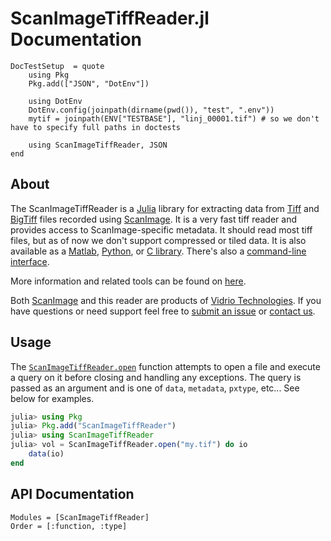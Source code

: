 # ScanImageTiffReader.jl Documentation

```@meta
DocTestSetup  = quote
    using Pkg
    Pkg.add(["JSON", "DotEnv"])

    using DotEnv
    DotEnv.config(joinpath(dirname(pwd()), "test", ".env"))
    mytif = joinpath(ENV["TESTBASE"], "linj_00001.tif") # so we don't have to specify full paths in doctests

    using ScanImageTiffReader, JSON
end
```

## About

The ScanImageTiffReader is a [Julia](https://julialang.org) library for extracting data from [Tiff](https://en.wikipedia.org/wiki/Tagged_Image_File_Format) and [BigTiff](http://bigtiff.org/) files recorded using [ScanImage](http://scanimage.org).  It is a very fast tiff reader and provides access to ScanImage-specific metadata.  It should read most tiff files, but as of now we don't support compressed or tiled data.  It is also available as a [Matlab](https://vidriotech.gitlab.io/scanimagetiffreader-matlab/), [Python](https://vidriotech.gitlab.io/scanimagetiffreader-python/),  or [C library](https://vidriotech.gitlab.io/scanimage-tiff-reader).  There's also a [command-line interface](https://vidriotech.gitlab.io/scanimage-tiff-reader).

More information and related tools can be found on [here](http://scanimage.vidriotechnologies.com/display/SIH/Tools).

Both [ScanImage](http://scanimage.org) and this reader are products of [Vidrio Technologies](http://vidriotechnologies.com/).  If you have questions or need support feel free to [submit an issue](https://gitlab.com/vidriotech/scanimagetiffreader-julia/issues) or [contact us](https://vidriotechnologies.com/contact-support/).

## Usage

The [`ScanImageTiffReader.open`](@ref) function attempts to open a file and execute a query on it before closing and handling any exceptions.  The query is passed as an argument and is one of `data`, `metadata`, `pxtype`, etc...  See below for examples.

```julia
julia> using Pkg
julia> Pkg.add("ScanImageTiffReader")
julia> using ScanImageTiffReader
julia> vol = ScanImageTiffReader.open("my.tif") do io
    data(io)
end
```

## API Documentation

```@autodocs
Modules = [ScanImageTiffReader]
Order = [:function, :type]
```
